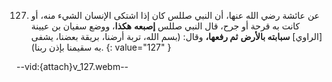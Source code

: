 127. عن عائشة رضي الله عنها، أن النبي صللس كان إذا اشتكى الإنسان الشيء منه، أو كانت به قرحة أو جرح، قال النبي صللس **إصبعه** **هكذا**، ووضع سفيان بن عيينة [الراوي] **سبابته بالأرض** **ثم رفعها،** وقال: (بسم الله، تربة أرضنا، بريقة بعضنا، يشفى به سقيمنا بإذن ربنا).
{: value="127" }

--vid:{attach}v_127.webm--
